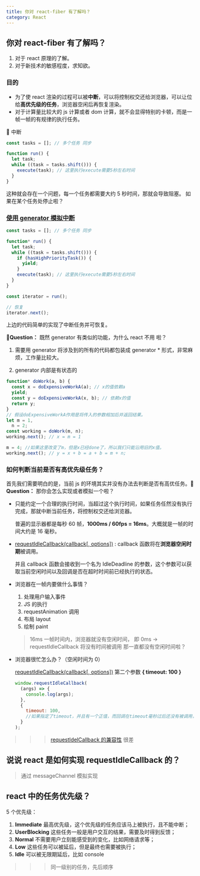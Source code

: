 ```yaml
---
title: 你对 react-fiber 有了解吗？
category: React
---
```


## 你对 react-fiber 有了解吗？

1. 对于 react 原理的了解。
2. 对于新技术的敏感程度，求知欲。

### 目的

- 为了使 react 渲染的过程可以被**中断**，可以将控制权交还给浏览器，可以让位给**高优先级的任务**，浏览器空闲后再恢复渲染。
- 对于计算量比较大的 js 计算或者 dom 计算，就不会显得特别的卡顿，而是一帧一帧的有规律的执行任务。

🌰 中断

```js
const tasks = []; // 多个任务 同步

function run() {
  let task;
  while ((task = tasks.shift())) {
    execute(task); // 这里执行execute需要5秒左右时间
  }
}
```

这种就会存在一个问题，每一个任务都需要大约 5 秒时间，那就会导致阻塞。
如果在某个任务处停止啦？

### [使用 generator 模拟中断](https://developer.mozilla.org/zh-CN/docs/Web/JavaScript/Reference/Global_Objects/Generator)

```js
const tasks = []; // 多个任务 同步

function* run() {
  let task;
  while ((task = tasks.shift())) {
    if (hasHighPriorityTask()) {
      yield;
    }
    execute(task); // 这里执行execute需要5秒左右时间
  }
}

const iterator = run();

// 恢复
iterator.next();
```

上边的代码简单的实现了中断任务并可恢复。

**🤔Question：** 既然 generator 有类似的功能，为什么 react 不用 啦？

1. 需要用 generator 将涉及到的所有的代码都包装成 generator \* 形式，非常麻烦，工作量比较大。

2. generator 内部是有状态的

```js
function* doWork(a, b) {
  const x = doExpensiveWorkA(a); // x的值依赖a
  yield;
  const y = doExpensiveWorkA(x, b); // 依赖x的值
  return y;
}
// 假设doExpensiveWorkA作用是将传入的参数相加后并返回结果。
let m = 1,
  n = 2;
const working = doWork(m, n);
working.next(); // x = m = 1

m = 4; //如果这里改变了m，但是x已经done了，所以我们只能沿用旧的x值。
working.next(); // y = x + b = a + b = m + n;
```

### 如何判断当前是否有高优先级任务？

首先我们需要明白的是，当前 js 的环境其实并没有办法去判断是否有高优任务。**🤔Question：** 那你会怎么实现或者模拟一个啦？

- 只能约定一个合理的执行时间，当超过这个执行时间，如果任务任然没有执行完成，那就中断当前任务，将控制权交还给浏览器。

  普遍的显示器都是每秒 60 帧，**1000ms / 60fps = 16ms**。大概就是一帧的时间大约是 16 毫秒。

- [requestIdleCallback(callback\[, options\])](https://developer.mozilla.org/zh-CN/docs/Web/API/Window/requestIdleCallback) : callback 函数将在**浏览器空闲时期**被调用。

  并且 callback 函数会接收到一个名为 IdleDeadline 的参数，这个参数可以获取当前空闲时间以及回调是否在超时时间前已经执行的状态。

- 浏览器在一帧内要做什么事情？

  1. 处理用户输入事件
  2. JS 的执行
  3. requestAnimation 调用
  4. 布局 layout
  5. 绘制 paint

  > 16ms 一帧时间内，浏览器就没有空闲时间，
  > 即 0ms -> requestIdleCallback 将没有时间被调用
  > 那一直都没有空闲时间啦？

- 浏览器很忙怎么办？（空闲时间为 0）

  [requestIdleCallback(callback\[, options\])](https://developer.mozilla.org/zh-CN/docs/Web/API/Window/requestIdleCallback) 第二个参数 **{ timeout: 100 }**

  ```js
  window.requestIdleCallback(
    (args) => {
      console.log(args);
    },
    {
      timeout: 100,
      //如果指定了timeout，并且有一个正值，而回调在timeout毫秒过后还没有被调用，那么回调任务将放入事件循环中排队，即使这样做有可能对性能产生负面影响。
    }
  );
  ```

> > > [requestIdelCallback 的兼容性](https://caniuse.com/?search=requestIdleCallback) 很差

## 说说 react 是如何实现 requestIdleCallback 的？

> 通过 messageChannel 模拟实现

## react 中的任务优先级？

5 个优先级：

1. **Immediate** 最高优先级，这个优先级的任务应该马上被执行，且不能中断；
2. **UserBlocking** 这些任务一般是用户交互的结果，需要及时得到反馈；
3. **Normal** 不需要用户立刻能感受到的变化，比如网络请求等；
4. **Low** 这些任务可以被延后，但是最终也需要被执行；
5. **Idle** 可以被无限期延后，比如 console

> > > 同一级别的任务，先后顺序
